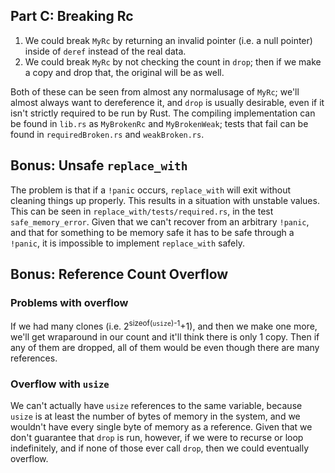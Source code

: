 ## Part C: Breaking Rc

1. We could break `MyRc` by returning an invalid pointer (i.e. a null pointer) inside of `deref` instead of the real data.
2. We could break `MyRc` by not checking the count in `drop`; then if we make a copy and drop that, the original will be as well.

Both of these can be seen from almost any normalusage of `MyRc`; we'll almost always want to dereference it, and `drop` is usually desirable, even if it isn't strictly required to be run by Rust. The compiling implementation can be found in `lib.rs` as `MyBrokenRc` and `MyBrokenWeak`; tests that fail can be found in `requiredBroken.rs` and `weakBroken.rs`. 

## Bonus: Unsafe `replace_with`
The problem is that if a `!panic` occurs, `replace_with` will exit without cleaning things up properly. This results in a situation with unstable values. This can be seen in `replace_with/tests/required.rs`, in the test `safe_memory_error`. Given that we can't recover from an arbitrary `!panic`, and that for something to be memory safe it has to be safe through a `!panic`, it is impossible to implement `replace_with` safely.

## Bonus: Reference Count Overflow

### Problems with overflow
If we had many clones (i.e. 2<sup>sizeof(`usize`)-1</sup>+1), and then we make one more, we'll get wraparound in our count and it'll think there is only 1 copy. Then if any of them are dropped, all of them would be even though there are many references.

### Overflow with `usize`
We can't actually have `usize` references to the same variable, because `usize` is at least the number of bytes of memory in the system, and we wouldn't have every single byte of memory as a reference. Given that we don't guarantee that `drop` is run, however, if we were to recurse or loop indefinitely, and if none of those ever call `drop`, then we could eventually overflow.
